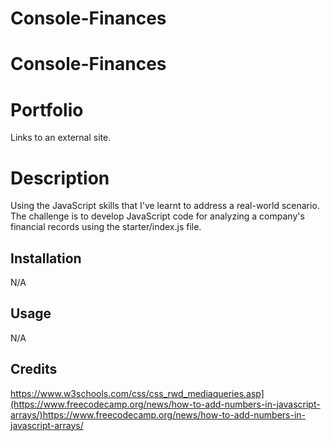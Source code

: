 # Console-Finances

#   Console-Finances

# Portfolio


Links to an external site.

# Description
Using the JavaScript skills that I've learnt to address a real-world scenario. The challenge is to develop JavaScript code for analyzing a company's financial records using the starter/index.js file.

## Installation

N/A

## Usage

N/A

## Credits

https://www.w3schools.com/css/css_rwd_mediaqueries.asp](https://www.freecodecamp.org/news/how-to-add-numbers-in-javascript-arrays/)https://www.freecodecamp.org/news/how-to-add-numbers-in-javascript-arrays/
